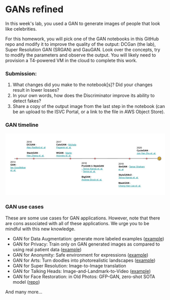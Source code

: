 # GANs refined
In this week's lab, you used a GAN to generate images of people that look like celebrities.

For this homework, you will pick one of the GAN notebooks in this GitHub repo and modify it to improve the quality of the output: DCGan (the lab), Super Resolution GAN (SRGAN) and GauGAN. Look over the concepts, try to modify the parameters and observe the output. You will likely need to provision a T4-powered VM in the cloud to complete this work.

### Submission:
1. What changes did you make to the notebook[s]? Did your changes result in lower losses?
2. In your own words, how does the Discriminator improve its ability to detect fakes?
3. Share a copy of the output image from the last step in the notebook (can be an upload to the ISVC Portal, or a link to the file in AWS Object Store).

### GAN timeline
![](GAN_timeline.JPG)

### GAN use cases

These are some use cases for GAN applications. However, note that there are cons associated with all of these applications. We urge you to be mindful with this new knowledge.

- GAN for Data Augmentation: generate more labeled examples ([example](https://www.nature.com/articles/s41598-019-52737-x))
- GAN for Privacy: Train only on GAN generated images as compared to using real patient data ([example](https://www.ahajournals.org/doi/full/10.1161/CIRCOUTCOMES.118.005122))
- GAN for Anonymity: Safe environment for expressions ([example](https://github.com/hukkelas/DeepPrivacy))
- GAN for Arts: Turn doodles into photorealistic landscapes ([example](https://github.com/NVlabs/SPADE))
- GAN for Super Resolution: Image-to-Image translation 
- GAN for Talking Heads: Image-and-Landmark-to-Video ([example](https://github.com/vincent-thevenin/Realistic-Neural-Talking-Head-Models))
- GAN for Face Restoration: in Old Photos: GFP-GAN, zero-shot SOTA model ([repo](https://github.com/TencentARC/GFPGAN))

And many more...

